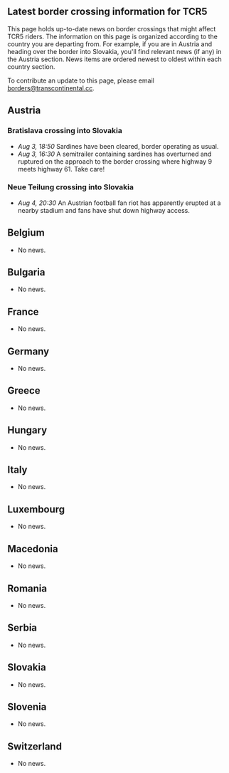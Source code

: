 ## Latest border crossing information for TCR5

This page holds up-to-date news on border crossings that might affect TCR5
riders.  The information on this page is organized according to the country
you are departing from. For example, if you are in Austria and heading over
the border into Slovakia, you'll find relevant news (if any) in the Austria
section. News items are ordered newest to oldest within each country section.

To contribute an update to this page, please email
<borders@transcontinental.cc>.

## Austria

### Bratislava crossing into Slovakia

* *Aug 3, 18:50* Sardines have been cleared, border operating as usual.
* *Aug 3, 16:30* A semitrailer containing sardines has overturned and
  ruptured on the approach to the border crossing where highway 9 meets
  highway 61. Take care!

### Neue Teilung crossing into Slovakia

* *Aug 4, 20:30* An Austrian football fan riot has apparently erupted at a
  nearby stadium and fans have shut down highway access.

## Belgium

* No news.

## Bulgaria

* No news.

## France

* No news.

## Germany

* No news.

## Greece

* No news.

## Hungary

* No news.

## Italy

* No news.

## Luxembourg

* No news.

## Macedonia

* No news.

## Romania

* No news.

## Serbia

* No news.

## Slovakia

* No news.

## Slovenia

* No news.

## Switzerland

* No news.
